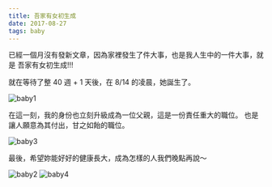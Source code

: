 ```yaml
---
title: 吾家有女初生成
date: 2017-08-27
tags: baby
---
```


已經一個月沒有發新文章，因為家裡發生了件大事，也是我人生中的一件大事，就是 吾家有女初生成!!!

就在等待了整 40 週 + 1 天後，在 8/14 的凌晨，她誕生了。

![baby1](/imgs/baby1.jpg)

在這一刻，我的身份也立刻升級成為一位父親，這是一份責任重大的職位。
也是讓人願意為其付出，甘之如飴的職位。

![baby3](/imgs/baby3.jpg)

最後，希望妳能好好的健康長大，成為怎樣的人我們晚點再說～

![baby2](/imgs/baby2.jpg)
![baby4](/imgs/baby4.jpg)

